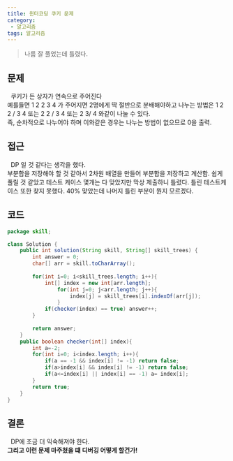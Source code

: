 ```yaml
---
title: 윈터코딩 쿠키 문제
category:
 - 알고리즘
tags: 알고리즘
---
```



> 나름 잘 풀었는데 틀렸다.

<!-- more -->

## 문제
&nbsp; 쿠키가 든 상자가 연속으로 주어진다  
예를들면 1 2 2 3 4 가 주어지면
2명에게 딱 절반으로 분배해야하고
나누는 방법은 1 2 2 / 3 4 또는 2 2 / 3 4 
또는 2 3/ 4 와같이 나눌 수 있다.  
즉, 순차적으로 나누어야 하며 이와같은 경우는 나누는 방법이 없으므로 0을 출력.

## 접근
&nbsp; DP 일 것 같다는 생각을 했다.  
부분합을 저장해야 할 것 같아서 2차원 배열을 만들어 부분합을 저장하고 계산함. 쉽게 풀릴 것 같았고 테스트 케이스 몇개는 다 맞았지만 막상 제출하니 틀렸다.
틀린 테스트케이스 또한 찾지 못했다. 40% 맞았는데 나머지 틀린 부분이 뭔지 모르겠다.


## 코드
```java
package skill;

class Solution {
    public int solution(String skill, String[] skill_trees) {
        int answer = 0;
        char[] arr = skill.toCharArray();
        
        for(int i=0; i<skill_trees.length; i++){
        	int[] index = new int[arr.length];
        		for(int j=0; j<arr.length; j++){
        			index[j] = skill_trees[i].indexOf(arr[j]);
        		}
        	if(checker(index) == true) answer++;
        }
        
        return answer;
    }
    public boolean checker(int[] index){
    	int a=-2; 
    	for(int i=0; i<index.length; i++){
    		if(a == -1 && index[i] != -1) return false;
    		if(a>index[i] && index[i] != -1) return false;
    		if(a<=index[i] || index[i] == -1) a= index[i];
    	}
    	return true;
    }
}
```
## 결론

&nbsp; DP에 조금 더 익숙해져야 한다.  
**그리고 이런 문제 마주쳤을 떄 디버깅 어떻게 할건가!**

